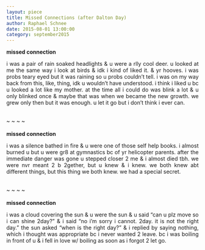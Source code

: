 ```yaml
---
layout: piece
title: Missed Connections (after Dalton Day)
author: Raphael Schnee
date: 2015-08-01 13:00:00
category: september2015
---
```

<b>missed connection</b></br>
<p align="justify">i was a pair of rain soaked headlights &amp; u were a rlly cool deer. u looked at me the same way i look at birds &amp; idk i kind of liked it. &amp; yr hooves. i was probs teary eyed but it was raining so u probs couldn’t tell. i was on my way back from this, like, thing, idk u wouldn’t have understood. i think i liked u bc u looked a lot like my mother. at the time all i could do was blink a lot &amp; u only blinked once &amp; maybe that was when we became the new growth. we grew only then but it was enough. u let it go but i don’t think i ever can.</p>
</br>
~   ~   ~   ~</br>
</br>
<b>missed connection</b></br>
<p align="justify">i was a silence bathed in fire &amp; u were one of those self help books. i almost burned u but u were gr8 at gymnastics bc of yr helicopter parents. after the immediate danger was gone u stepped closer 2 me &amp; i almost died tbh. we were nvr meant 2 b 2gether, but u knew &amp; i knew. we both knew abt different things, but this thing we both knew. we had a special secret.</p></br>
~   ~   ~   ~</br>
</br>
<b>missed connection</b>
<p align="justify">i was a cloud covering the sun &amp; u were the sun &amp; u said “can u plz move so i can shine 2day?” &amp; i said “no i’m sorry i cannot. 2day. it is not the right day.” the sun asked “when is the right day?” &amp; i replied by saying nothing, which i thought was appropriate bc i never wanted 2 leave. bc i was boiling in front of u &amp; i fell in love w/ boiling as soon as i forgot 2 let go.